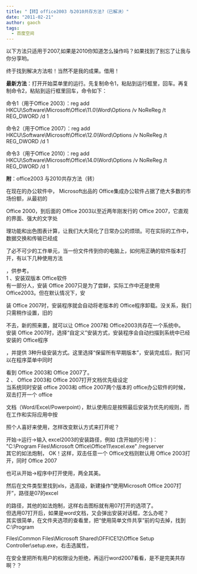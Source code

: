 ```yaml
---
title: "【转】office2003 与2010共存方法?（已解决）"
date: "2011-02-21"
author: gaoch
tags:
  - 百度空间
---
```


以下方法只适用于2007,如果是2010你知道怎么操作吗？如果找到了别忘了让我与你分享哟。

终于找到解决方法啦！当然不是我的成果。借用！

**最新方法**：打开开始菜单里的运行。先复制命令1，粘贴到运行框里，回车。再复制命令2，粘贴到运行框里回车，命令如下：  
  
命令1（用于Office 2003）：reg add
HKCU\\Software\\Microsoft\\Office\\11.0\\Word\\Options /v NoReReg /t
REG\_DWORD /d 1  
  
命令2（用于Office 2007）：reg add
HKCU\\Software\\Microsoft\\Office\\12.0\\Word\\Options /v NoReReg /t
REG\_DWORD /d 1

命令3（用于Office 2010）：reg add
HKCU\\Software\\Microsoft\\Office\\14.0\\Word\\Options /v NoReReg /t
REG\_DWORD /d 1

**附**：office2003 与2010共存方法（转）

在现在的办公软件中， Microsoft出品的
Office集成办公软件占据了绝大多数的市场份额，从最初的

Office 2000，到后面的 Office 2003以至近两年刚发行的 Office
2007，它直观的界面、强大的文字处

理功能和出色图表计算，让我们大大简化了日常办公的烦琐。可在实际的工作中，数据交换和传输已经成

了必不可少的工作单元，当一份文件传到你的电脑上，如何用正确的软件版本打开，有以下几种使用方法

，供参考。  
1 、安装双版本 Office软件  
有一部分人，安装 Office 2007只是为了尝鲜，实际工作中还是使用
Office2003。但在默认情况下，安

装 Office 2007时，安装程序就会自动将老版本的
Office程序卸载。没关系，我们只需稍作设置，旧的

不去，新的照来置，就可以让 Office 2007和 Office2003共存在一个系统中。  
安装 Office
2007时，选择“自定义”安装方式，安装程序会自动扫描到系统中已经安装的
Office程序

，并提供
3种升级安装方式。这里选择“保留所有早期版本”，安装完成后，我们可以在程序菜单中同时

看到 Office 2003和 Office 2007了。  
2 、 Office 2003和 Office 2007打开文档优先级设定  
当系统同时安装 office 2003和 office 2007两个版本的
office办公软件的时候，双击打开一个 office

文档（Word/Excel/Powerpoint），默认使用应是按照最后安装为优先的规则，而在工作和实际应用中按

照个人喜好来使用，怎样改变默认方式来打开呢？  
  
开始→运行→输入 excel2003的安装路径，例如 (含开始的引号 )：  
"C:\\Program Files\\Microsoft Office\\Office11\\excel.exe" /regserver  
其它的如法炮制， OK！这样，双击任意一个 Office文档则默认用 Office
2003打开，同时 Office 2007

也可从开始→程序中打开使用，两全其美。

然后在文件类型里找到xls，选高级，新建操作“使用Microsoft Office
2007打开”，路径是07的excel

的路径，其他的如法炮制，这样右击图标就有用07打开的选项了。  
但选用07打开后，如果是word文档，又会弹出安装对话框，怎么办呢？  
其实很简单，在文件夹选项的查看里，把“使用简单文件共享”前的勾去掉，找到C:\\Program

Files\\Common Files\\Microsoft Shared\\OFFICE12\\Office Setup
Controller\\setup.exe，右击选属性，

在安全里把所有用户的权限设为拒绝，再运行word2007看看，是不是完美共存啊？？
